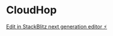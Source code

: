 # CloudHop

[Edit in StackBlitz next generation editor ⚡️](https://stackblitz.com/~/github.com/alexstent/CloudHop)